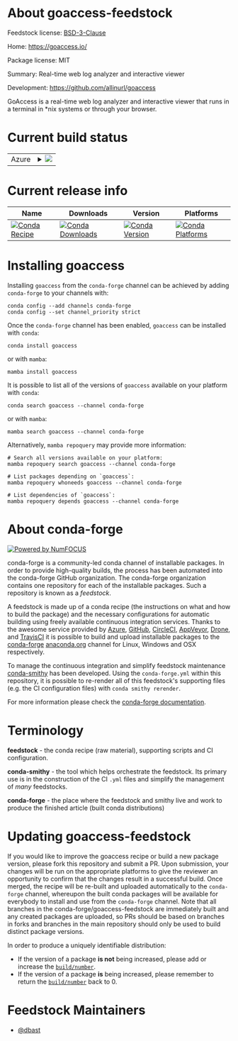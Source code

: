 About goaccess-feedstock
========================

Feedstock license: [BSD-3-Clause](https://github.com/conda-forge/goaccess-feedstock/blob/main/LICENSE.txt)

Home: https://goaccess.io/

Package license: MIT

Summary: Real-time web log analyzer and interactive viewer

Development: https://github.com/allinurl/goaccess

GoAccess is a real-time web log analyzer and interactive viewer that
runs in a terminal in *nix systems or through your browser.


Current build status
====================


<table>
    
  <tr>
    <td>Azure</td>
    <td>
      <details>
        <summary>
          <a href="https://dev.azure.com/conda-forge/feedstock-builds/_build/latest?definitionId=23651&branchName=main">
            <img src="https://dev.azure.com/conda-forge/feedstock-builds/_apis/build/status/goaccess-feedstock?branchName=main">
          </a>
        </summary>
        <table>
          <thead><tr><th>Variant</th><th>Status</th></tr></thead>
          <tbody><tr>
              <td>linux_64</td>
              <td>
                <a href="https://dev.azure.com/conda-forge/feedstock-builds/_build/latest?definitionId=23651&branchName=main">
                  <img src="https://dev.azure.com/conda-forge/feedstock-builds/_apis/build/status/goaccess-feedstock?branchName=main&jobName=linux&configuration=linux%20linux_64_" alt="variant">
                </a>
              </td>
            </tr><tr>
              <td>linux_aarch64</td>
              <td>
                <a href="https://dev.azure.com/conda-forge/feedstock-builds/_build/latest?definitionId=23651&branchName=main">
                  <img src="https://dev.azure.com/conda-forge/feedstock-builds/_apis/build/status/goaccess-feedstock?branchName=main&jobName=linux&configuration=linux%20linux_aarch64_" alt="variant">
                </a>
              </td>
            </tr><tr>
              <td>osx_64</td>
              <td>
                <a href="https://dev.azure.com/conda-forge/feedstock-builds/_build/latest?definitionId=23651&branchName=main">
                  <img src="https://dev.azure.com/conda-forge/feedstock-builds/_apis/build/status/goaccess-feedstock?branchName=main&jobName=osx&configuration=osx%20osx_64_" alt="variant">
                </a>
              </td>
            </tr><tr>
              <td>osx_arm64</td>
              <td>
                <a href="https://dev.azure.com/conda-forge/feedstock-builds/_build/latest?definitionId=23651&branchName=main">
                  <img src="https://dev.azure.com/conda-forge/feedstock-builds/_apis/build/status/goaccess-feedstock?branchName=main&jobName=osx&configuration=osx%20osx_arm64_" alt="variant">
                </a>
              </td>
            </tr>
          </tbody>
        </table>
      </details>
    </td>
  </tr>
</table>

Current release info
====================

| Name | Downloads | Version | Platforms |
| --- | --- | --- | --- |
| [![Conda Recipe](https://img.shields.io/badge/recipe-goaccess-green.svg)](https://anaconda.org/conda-forge/goaccess) | [![Conda Downloads](https://img.shields.io/conda/dn/conda-forge/goaccess.svg)](https://anaconda.org/conda-forge/goaccess) | [![Conda Version](https://img.shields.io/conda/vn/conda-forge/goaccess.svg)](https://anaconda.org/conda-forge/goaccess) | [![Conda Platforms](https://img.shields.io/conda/pn/conda-forge/goaccess.svg)](https://anaconda.org/conda-forge/goaccess) |

Installing goaccess
===================

Installing `goaccess` from the `conda-forge` channel can be achieved by adding `conda-forge` to your channels with:

```
conda config --add channels conda-forge
conda config --set channel_priority strict
```

Once the `conda-forge` channel has been enabled, `goaccess` can be installed with `conda`:

```
conda install goaccess
```

or with `mamba`:

```
mamba install goaccess
```

It is possible to list all of the versions of `goaccess` available on your platform with `conda`:

```
conda search goaccess --channel conda-forge
```

or with `mamba`:

```
mamba search goaccess --channel conda-forge
```

Alternatively, `mamba repoquery` may provide more information:

```
# Search all versions available on your platform:
mamba repoquery search goaccess --channel conda-forge

# List packages depending on `goaccess`:
mamba repoquery whoneeds goaccess --channel conda-forge

# List dependencies of `goaccess`:
mamba repoquery depends goaccess --channel conda-forge
```


About conda-forge
=================

[![Powered by
NumFOCUS](https://img.shields.io/badge/powered%20by-NumFOCUS-orange.svg?style=flat&colorA=E1523D&colorB=007D8A)](https://numfocus.org)

conda-forge is a community-led conda channel of installable packages.
In order to provide high-quality builds, the process has been automated into the
conda-forge GitHub organization. The conda-forge organization contains one repository
for each of the installable packages. Such a repository is known as a *feedstock*.

A feedstock is made up of a conda recipe (the instructions on what and how to build
the package) and the necessary configurations for automatic building using freely
available continuous integration services. Thanks to the awesome service provided by
[Azure](https://azure.microsoft.com/en-us/services/devops/), [GitHub](https://github.com/),
[CircleCI](https://circleci.com/), [AppVeyor](https://www.appveyor.com/),
[Drone](https://cloud.drone.io/welcome), and [TravisCI](https://travis-ci.com/)
it is possible to build and upload installable packages to the
[conda-forge](https://anaconda.org/conda-forge) [anaconda.org](https://anaconda.org/)
channel for Linux, Windows and OSX respectively.

To manage the continuous integration and simplify feedstock maintenance
[conda-smithy](https://github.com/conda-forge/conda-smithy) has been developed.
Using the ``conda-forge.yml`` within this repository, it is possible to re-render all of
this feedstock's supporting files (e.g. the CI configuration files) with ``conda smithy rerender``.

For more information please check the [conda-forge documentation](https://conda-forge.org/docs/).

Terminology
===========

**feedstock** - the conda recipe (raw material), supporting scripts and CI configuration.

**conda-smithy** - the tool which helps orchestrate the feedstock.
                   Its primary use is in the construction of the CI ``.yml`` files
                   and simplify the management of *many* feedstocks.

**conda-forge** - the place where the feedstock and smithy live and work to
                  produce the finished article (built conda distributions)


Updating goaccess-feedstock
===========================

If you would like to improve the goaccess recipe or build a new
package version, please fork this repository and submit a PR. Upon submission,
your changes will be run on the appropriate platforms to give the reviewer an
opportunity to confirm that the changes result in a successful build. Once
merged, the recipe will be re-built and uploaded automatically to the
`conda-forge` channel, whereupon the built conda packages will be available for
everybody to install and use from the `conda-forge` channel.
Note that all branches in the conda-forge/goaccess-feedstock are
immediately built and any created packages are uploaded, so PRs should be based
on branches in forks and branches in the main repository should only be used to
build distinct package versions.

In order to produce a uniquely identifiable distribution:
 * If the version of a package **is not** being increased, please add or increase
   the [``build/number``](https://docs.conda.io/projects/conda-build/en/latest/resources/define-metadata.html#build-number-and-string).
 * If the version of a package **is** being increased, please remember to return
   the [``build/number``](https://docs.conda.io/projects/conda-build/en/latest/resources/define-metadata.html#build-number-and-string)
   back to 0.

Feedstock Maintainers
=====================

* [@dbast](https://github.com/dbast/)


